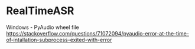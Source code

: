 # RealTimeASR



Windows - PyAudio wheel file
https://stackoverflow.com/questions/71072094/pyaudio-error-at-the-time-of-intallation-subprocess-exited-with-error